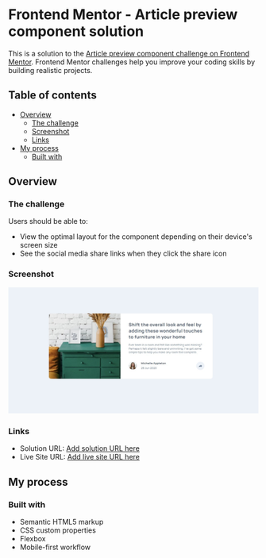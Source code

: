 # Frontend Mentor - Article preview component solution

This is a solution to the [Article preview component challenge on Frontend Mentor](https://www.frontendmentor.io/challenges/article-preview-component-dYBN_pYFT). Frontend Mentor challenges help you improve your coding skills by building realistic projects. 

## Table of contents

- [Overview](#overview)
  - [The challenge](#the-challenge)
  - [Screenshot](#screenshot)
  - [Links](#links)
- [My process](#my-process)
  - [Built with](#built-with)

## Overview

### The challenge

Users should be able to:

- View the optimal layout for the component depending on their device's screen size
- See the social media share links when they click the share icon

### Screenshot

![Order Summary Card](./images/Solution.jpg)

### Links

- Solution URL: [Add solution URL here](https://your-solution-url.com)
- Live Site URL: [Add live site URL here](https://astiaz.github.io/Article-Preview-Component-Challenge/)

## My process

### Built with

- Semantic HTML5 markup
- CSS custom properties
- Flexbox
- Mobile-first workflow